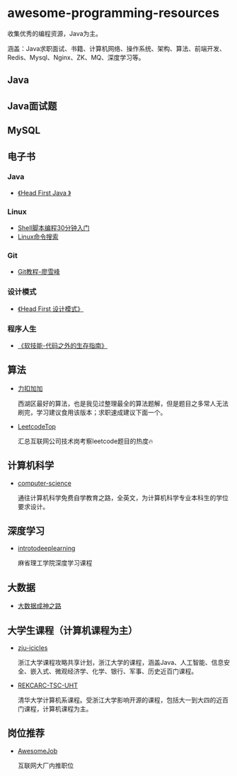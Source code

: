 # awesome-programming-resources
收集优秀的编程资源，Java为主。

涵盖：Java求职面试、书籍、计算机网络、操作系统、架构、算法、前端开发、 Redis、Mysql、Nginx、ZK、MQ、深度学习等。



## Java



## Java面试题



## MySQL







## 电子书

### Java

- [《Head First Java 》](https://wws.lanzous.com/i3SuHlbc16b)

### Linux

- [Shell脚本编程30分钟入门](https://github.com/qinjx/30min_guides/blob/master/shell.md)
- [Linux命令搜索](https://wangchujiang.com/linux-command/)

### Git

- [Git教程-廖雪峰](https://www.liaoxuefeng.com/wiki/896043488029600/)

### 设计模式

- [《Head First 设计模式》](https://wws.lanzous.com/iRG49lbc3yb)

### 程序人生

- [《软技能-代码之外的生存指南》](https://wws.lanzous.com/igm9okw1r2h)

## 算法

- [力扣加加](https://github.com/azl397985856/leetcode)

  西湖区最好的算法，也是我见过整理最全的算法题解，但是题目之多常人无法刷完，学习建议食用该版本；求职速成建议下面一个。

- [LeetcodeTop](https://github.com/afatcoder/LeetcodeTop)

  汇总互联网公司技术岗考察leetcode题目的热度🔥



## 计算机科学

- [computer-science](https://github.com/ossu/computer-science)

  通往计算机科学免费自学教育之路，全英文，为计算机科学专业本科生的学位要求设计。

## 深度学习

- [introtodeeplearning](https://github.com/aamini/introtodeeplearning)

  麻省理工学院深度学习课程

## 大数据

- [大数据成神之路](https://github.com/wangzhiwubigdata/God-Of-BigData)

## 大学生课程（计算机课程为主）

- [zju-icicles](https://github.com/QSCTech/zju-icicles)

  浙江大学课程攻略共享计划，浙江大学的课程，涵盖Java、人工智能、信息安全、嵌入式、微观经济学、化学、银行、军事、历史近百门课程。

- [REKCARC-TSC-UHT](https://github.com/PKUanonym/REKCARC-TSC-UHT)

  清华大学计算机系课程。受浙江大学影响开源的课程，包括大一到大四的近百门课程，计算机课程为主。



## 岗位推荐

- [AwesomeJob](https://github.com/Dikea/AwesomeJob)

  互联网大厂内推职位

